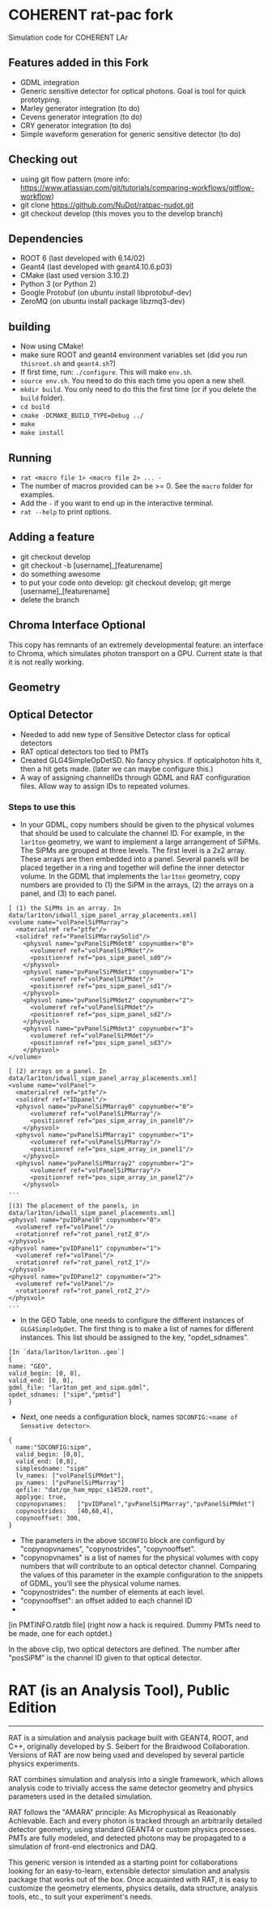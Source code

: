 
# COHERENT rat-pac fork

Simulation code for COHERENT LAr

## Features added in this Fork

* GDML integration
* Generic sensitive detector for optical photons. Goal is tool for quick prototyping.
* Marley generator integration (to do)
* Cevens generator integration (to do)
* CRY generator integration (to do)
* Simple waveform generation for generic sensitive detector (to do)

## Checking out

* using git flow pattern (more info: https://www.atlassian.com/git/tutorials/comparing-workflows/gitflow-workflow)
* git clone https://github.com/NuDot/ratpac-nudot.git
* git checkout develop (this moves you to the develop branch)

## Dependencies
* ROOT 6 (last developed with 6.14/02)
* Geant4 (last developed with geant4.10.6.p03)
* CMake (last used version 3.10.2)
* Python 3 (or Python 2)
* Google Protobuf (on ubuntu install libprotobuf-dev)
* ZeroMQ (on ubuntu install package libzmq3-dev)


## building
* Now using CMake!
* make sure ROOT and geant4 environment variables set (did you run `thisroot.sh` and `geant4.sh`?)
* If first time, run: `./configure`. This will make `env.sh`.
* `source env.sh`. You need to do this each time you open a new shell.
* `mkdir build`. You only need to do this the first time (or if you delete the `build` folder).
* `cd build`
* `cmake -DCMAKE_BUILD_TYPE=Debug ../`
* `make`
* `make install`

## Running
* `rat <macro file 1> <macro file 2> ... -`
* The number of macros provided can be >= 0. See the `macro` folder for examples.
* Add the `-` if you want to end up in the interactive terminal.
* `rat --help` to print options.

## Adding a feature
* git checkout develop
* git checkout -b [username]_[featurename]
* do something awesome
* to put your code onto develop: git checkout develop; git merge [username]_[featurename]
* delete the branch

## Chroma Interface Optional

This copy has remnants of an extremely developmental feature: an interface to Chroma, which simulates photon transport on a GPU.
Current state is that it is not really working.

## Geometry

## Optical Detector

* Needed to add new type of Sensitive Detector class for optical detectors
* RAT optical detectors too tied to PMTs
* Created GLG4SimpleOpDetSD.  No fancy physics. If opticalphoton hits it, then a hit gets made. (later we can maybe configure this.)
* A way of assigning channelIDs through GDML and RAT configuration files.
  Allow way to assign IDs to repeated volumes.

### Steps to use this
* In your GDML, copy numbers should be given to the physical volumes that should be used to calculate the channel ID.
  For example, in the `lar1ton` geometry, we want to implement a large arrangement of SiPMs.
  The SiPMs are grouped at three levels.
  The first level is a 2x2 array. These arrays are then embedded into a panel.
  Several panels will be placed tegether in a ring and together will define the inner detector volume.
  In the GDML that implements the `lar1ton` geometry, copy numbers are provided to (1) the SiPM in the arrays,
  (2) the arrays on a panel, and (3) to each panel.

```
[ (1) the SiPMs in an array. In data/lar1ton/idwall_sipm_panel_array_placements.xml]
<volume name="volPanelSiPMarray">
  <materialref ref="ptfe"/>
  <solidref ref="PanelSiPMarraySolid"/>
    <physvol name="pvPanelSiPMdet0" copynumber="0">
      <volumeref ref="volPanelSiPMdet"/>
      <positionref ref="pos_sipm_panel_sd0"/>
    </physvol>
    <physvol name="pvPanelSiPMdet1" copynumber="1">
      <volumeref ref="volPanelSiPMdet"/>
      <positionref ref="pos_sipm_panel_sd1"/>
    </physvol>
    <physvol name="pvPanelSiPMdet2" copynumber="2">
      <volumeref ref="volPanelSiPMdet"/>
      <positionref ref="pos_sipm_panel_sd2"/>
    </physvol>
    <physvol name="pvPanelSiPMdet3" copynumber="3">
      <volumeref ref="volPanelSiPMdet"/>
      <positionref ref="pos_sipm_panel_sd3"/>
    </physvol>
</volume>

[ (2) arrays on a panel. In data/lar1ton/idwall_sipm_panel_array_placements.xml]
<volume name="volPanel">
  <materialref ref="ptfe"/>
  <solidref ref="IDpanel"/>
  <physvol name="pvPanelSiPMarray0" copynumber="0">
      <volumeref ref="volPanelSiPMarray"/>
      <positionref ref="pos_sipm_array_in_panel0"/>
    </physvol>
  <physvol name="pvPanelSiPMarray1" copynumber="1">
      <volumeref ref="volPanelSiPMarray"/>
      <positionref ref="pos_sipm_array_in_panel1"/>
    </physvol>
  <physvol name="pvPanelSiPMarray2" copynumber="2">
      <volumeref ref="volPanelSiPMarray"/>
      <positionref ref="pos_sipm_array_in_panel2"/>
    </physvol>
...

[(3) The placement of the panels, in data/lar1ton/idwall_sipm_panel_placements.xml]
<physvol name="pvIDPanel0" copynumber="0">
  <volumeref ref="volPanel"/>
  <rotationref ref="rot_panel_rotZ_0"/>
</physvol>
<physvol name="pvIDPanel1" copynumber="1">
  <volumeref ref="volPanel"/>
  <rotationref ref="rot_panel_rotZ_1"/>
</physvol>
<physvol name="pvIDPanel2" copynumber="2">
  <volumeref ref="volPanel"/>
  <rotationref ref="rot_panel_rotZ_2"/>
</physvol>
...

```
* In the GEO Table, one needs to configure the different instances of `GLG4SimpleOpDet`.
The first thing is to make a list of names for different instances.
This list should be assigned to the key, "opdet_sdnames".
```
[In `data/lar1ton/lar1ton..geo`]
{
name: "GEO",
valid_begin: [0, 0],
valid_end: [0, 0],
gdml_file: "lar1ton_pmt_and_sipm.gdml",
opdet_sdnames: ["sipm","pmtsd"]
}
```

* Next, one needs a configuration block, names `SDCONFIG:<name of Sensative detector>`.
```
{
  name:"SDCONFIG:sipm",
  valid_begin: [0,0],
  valid_end: [0,0],
  simplesdname: "sipm"
  lv_names: ["volPanelSiPMdet"],
  pv_names: ["pvPanelSiPMarray"]
  qefile: "dat/qe_ham_mppc_s14520.root",
  applyqe: true,
  copynopvnames:   ["pvIDPanel","pvPanelSiPMarray","pvPanelSiPMdet"]
  copynostrides:   [40,68,4],
  copynooffset: 300,
}
```
* The parameters in the above `SDCONFIG` block are configurd by "copynopvnames", "copynostrides", "copynooffset".
* "copynopvnames" is a list of names for the physical volumes with copy numbers that will contribute to an optical detector channel.
  Comparing the values of this parameter  in the example configuration to the snippets of GDML, you'll see the physical volume names.
* "copynostrides": the number of elements at each level.
* "copynooffset": an offset added to each channel ID
* 

[in PMTINFO.ratdb file]
(right now a hack is required. Dummy PMTs need to be made, one for each optdet.)

In the above clip, two optical detectors are defined.
The number after "posSiPM" is the channel ID given to that optical detector.


# RAT (is an Analysis Tool), Public Edition
--------------------------------------------
RAT is a simulation and analysis package built with GEANT4, ROOT, and C++,
originally developed by S. Seibert for the Braidwood Collaboration. Versions
of RAT are now being used and developed by several particle physics
experiments.

RAT combines simulation and analysis into a single framework, which allows
analysis code to trivially access the same detector geometry and physics
parameters used in the detailed simulation.

RAT follows the "AMARA" principle: As Microphysical as Reasonably Achievable.
Each and every photon is tracked through an arbitrarily detailed detector
geometry, using standard GEANT4 or custom physics processes. PMTs are fully
modeled, and detected photons may be propagated to a simulation of front-end
electronics and DAQ.

This generic version is intended as a starting point for collaborations
looking for an easy-to-learn, extensible detector simulation and analysis
package that works out of the box. Once acquainted with RAT, it is easy to
customize the geometry elements, physics details, data structure, analysis
tools, etc., to suit your experiment's needs.

